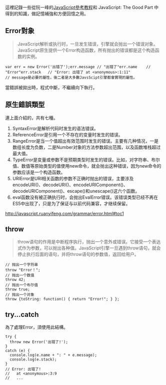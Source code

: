 這裡記錄一些從阮一峰的[JavaScript參考教程](http://javascript.ruanyifeng.com/)和 JavaScript: The Good Part 中得到的知識，做記憶補強和方便回憶之用。

## Error對象

> JavaScript解析或执行时，一旦发生错误，引擎就会抛出一个错误对象。JavaScript原生提供一个Error构造函数，所有抛出的错误都是这个构造函数的实例。 

```
var err = new Error('出错了');err.message // "出错了"err.name    // "Error"err.stack   // "Error: 出错了 at <anonymous>:1:11"
// message是必要的屬性，後二者是大多數JavsScipt引擎都會實現的屬性。
```

當錯誤被拋出時，程式中斷，不繼續向下執行。

## 原生錯誤類型

連上面介紹的，共有七種。

1. SyntaxError是解析代码时发生的语法错误。 
2. ReferenceError是引用一个不存在的变量时发生的错误。
3. RangeError是当一个值超出有效范围时发生的错误。主要有几种情况，一是数组长度为负数，二是Number对象的方法参数超出范围，以及函数堆栈超过最大值。
4. TypeError是变量或参数不是预期类型时发生的错误。比如，对字符串、布尔值、数值等原始类型的值使用new命令，就会抛出这种错误，因为new命令的参数应该是一个构造函数。 
5. URIError是URI相关函数的参数不正确时抛出的错误，主要涉及encodeURI()、decodeURI()、encodeURIComponent()、decodeURIComponent()、escape()和unescape()这六个函数。 
6. eval函数没有被正确执行时，会抛出EvalError错误。该错误类型已经不再在ES5中出现了，只是为了保证与以前代码兼容，才继续保留。 

http://javascript.ruanyifeng.com/grammar/error.html#toc1


## throw

> throw语句的作用是中断程序执行，抛出一个意外或错误。它接受一个表达式作为参数，可以抛出各种值。JavaScript引擎一旦遇到throw语句，就会停止执行后面的语句，并将throw语句的参数值，返回给用户。 

```
// 抛出一个字符串
throw "Error！";
// 抛出一个数值
throw 42;
// 抛出一个布尔值
throw true;
// 抛出一个对象
throw {toString: function() { return "Error!"; } };
```

## try...catch

為了處理Error，須使用此結構。
```
try {
  throw new Error('出错了!');
}
catch (e) {
  console.log(e.name + ": " + e.message);
  console.log(e.stack);
}
// Error: 出错了!
//   at <anonymous>:3:9
//   ...
```
